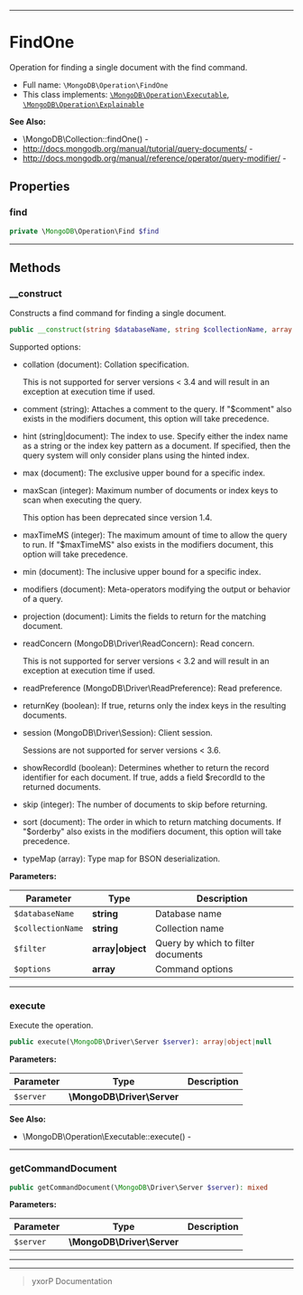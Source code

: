 ***

# FindOne

Operation for finding a single document with the find command.



* Full name: `\MongoDB\Operation\FindOne`
* This class implements:
[`\MongoDB\Operation\Executable`](./Executable.md), [`\MongoDB\Operation\Explainable`](./Explainable.md)

**See Also:**

* \MongoDB\Collection::findOne() - 
* http://docs.mongodb.org/manual/tutorial/query-documents/ - 
* http://docs.mongodb.org/manual/reference/operator/query-modifier/ - 



## Properties


### find



```php
private \MongoDB\Operation\Find $find
```






***

## Methods


### __construct

Constructs a find command for finding a single document.

```php
public __construct(string $databaseName, string $collectionName, array|object $filter, array $options = []): mixed
```

Supported options:

* collation (document): Collation specification.

  This is not supported for server versions < 3.4 and will result in an
  exception at execution time if used.

* comment (string): Attaches a comment to the query. If "$comment" also
  exists in the modifiers document, this option will take precedence.

* hint (string|document): The index to use. Specify either the index
  name as a string or the index key pattern as a document. If specified,
  then the query system will only consider plans using the hinted index.

* max (document): The exclusive upper bound for a specific index.

* maxScan (integer): Maximum number of documents or index keys to scan
  when executing the query.

  This option has been deprecated since version 1.4.

* maxTimeMS (integer): The maximum amount of time to allow the query to
  run. If "$maxTimeMS" also exists in the modifiers document, this
  option will take precedence.

* min (document): The inclusive upper bound for a specific index.

* modifiers (document): Meta-operators modifying the output or behavior
  of a query.

* projection (document): Limits the fields to return for the matching
  document.

* readConcern (MongoDB\Driver\ReadConcern): Read concern.

  This is not supported for server versions < 3.2 and will result in an
  exception at execution time if used.

* readPreference (MongoDB\Driver\ReadPreference): Read preference.

* returnKey (boolean): If true, returns only the index keys in the
  resulting documents.

* session (MongoDB\Driver\Session): Client session.

  Sessions are not supported for server versions < 3.6.

* showRecordId (boolean): Determines whether to return the record
  identifier for each document. If true, adds a field $recordId to the
  returned documents.

* skip (integer): The number of documents to skip before returning.

* sort (document): The order in which to return matching documents. If
  "$orderby" also exists in the modifiers document, this option will
  take precedence.

* typeMap (array): Type map for BSON deserialization.






**Parameters:**

| Parameter | Type | Description |
|-----------|------|-------------|
| `$databaseName` | **string** | Database name |
| `$collectionName` | **string** | Collection name |
| `$filter` | **array&#124;object** | Query by which to filter documents |
| `$options` | **array** | Command options |




***

### execute

Execute the operation.

```php
public execute(\MongoDB\Driver\Server $server): array|object|null
```








**Parameters:**

| Parameter | Type | Description |
|-----------|------|-------------|
| `$server` | **\MongoDB\Driver\Server** |  |



**See Also:**

* \MongoDB\Operation\Executable::execute() - 

***

### getCommandDocument



```php
public getCommandDocument(\MongoDB\Driver\Server $server): mixed
```








**Parameters:**

| Parameter | Type | Description |
|-----------|------|-------------|
| `$server` | **\MongoDB\Driver\Server** |  |




***


***
> yxorP Documentation
